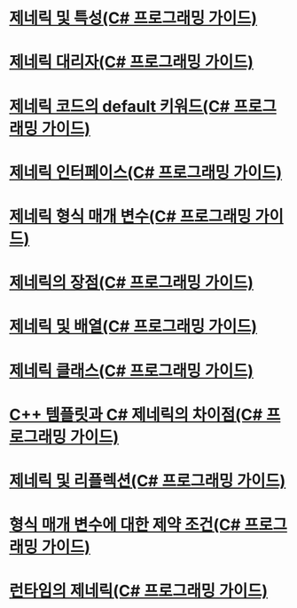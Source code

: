 # [제네릭 및 특성(C# 프로그래밍 가이드)](generics-and-attributes.md)
# [제네릭 대리자(C# 프로그래밍 가이드)](generic-delegates.md)
# [제네릭 코드의 default 키워드(C# 프로그래밍 가이드)](default-keyword-in-generic-code.md)
# [제네릭 인터페이스(C# 프로그래밍 가이드)](generic-interfaces.md)
# [제네릭 형식 매개 변수(C# 프로그래밍 가이드)](generic-type-parameters.md)
# [제네릭의 장점(C# 프로그래밍 가이드)](benefits-of-generics.md)
# [제네릭 및 배열(C# 프로그래밍 가이드)](generics-and-arrays.md)
# [제네릭 클래스(C# 프로그래밍 가이드)](generic-classes.md)
# [C++ 템플릿과 C# 제네릭의 차이점(C# 프로그래밍 가이드)](differences-between-cpp-templates-and-csharp-generics.md)
# [제네릭 및 리플렉션(C# 프로그래밍 가이드)](generics-and-reflection.md)
# [형식 매개 변수에 대한 제약 조건(C# 프로그래밍 가이드)](constraints-on-type-parameters.md)
# [런타임의 제네릭(C# 프로그래밍 가이드)](generics-in-the-run-time.md)
